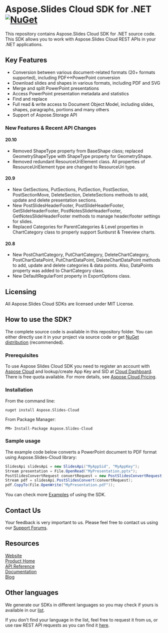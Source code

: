 # Aspose.Slides Cloud SDK for .NET [![NuGet](https://img.shields.io/nuget/v/Aspose.Slides-Cloud.svg)](https://www.nuget.org/packages/Aspose.Slides-Cloud/)
This repository contains Aspose.Slides Cloud SDK for .NET source code. This SDK allows you to work with Aspose.Slides Cloud REST APIs in your .NET applications.

## Key Features
* Conversion between various document-related formats (20+ formats supported), including PDF<->PowerPoint conversion
* Download slides and shapes in various formats, including PDF and SVG
* Merge and split PowerPoint presentations
* Access PowerPoint presentation metadata and statistics
* Find and replace
* Full read & write access to Document Object Model, including slides, shapes, paragraphs, portions and many others
* Support of Aspose.Storage API

### New Features & Recent API Changes
#### 20.10
* Removed ShapeType property from BaseShape class; replaced GeometryShapeType with ShapeType property for GeometryShape.
* Removed redundant ResourceUriElement class. All properties of ResourceUriElement type are changed to ResourceUri type.

#### 20.9
* New GetSections, PutSections, PutSection, PostSection, PostSectionMove, DeleteSection, DeleteSections methods to add, update and delete presentation sections.
* New PostSlidesHeaderFooter, PostSlideHeaderFooter, GetSlideHeaderFooter, PostNotesSlideHeaderFooter, GetNotesSlideHeaderFooter methods to manage header/footer settings for slides.
* Replaced Categories for ParentCategories & Level properties in ChartCategory class to properly support Sunburst & Treeview charts.

#### 20.8
* New PostChartCategory, PutChartCategory, DeleteChartCategory, PostChartDataPoint, PutChartDataPoint, DeleteChartDataPoint methods to add, update and delete categories & data points. Also, DataPoints property was added to ChartCategory class.
* New DefaultRegularFont property in ExportOptions class.

## Licensing
All Aspose.Slides Cloud SDKs are licensed under MIT License.

## How to use the SDK?

The complete source code is available in this repository folder. You can either directly use it in your project via source code or get [NuGet distribution](https://www.nuget.org/packages/Aspose.Slides-Cloud/) (recommended).

### Prerequisites

To use Aspose Slides Cloud SDK you need to register an account with [Aspose Cloud](https://www.aspose.cloud/) and lookup/create App Key and SID at [Cloud Dashboard](https://dashboard.aspose.cloud/#/apps). There is free quota available. For more details, see [Aspose Cloud Pricing](https://purchase.aspose.cloud/pricing).

### Installation

From the command line:

	nuget install Aspose.Slides-Cloud

From Package Manager:

	PM> Install-Package Aspose.Slides-Cloud

### Sample usage

The example code below converts a PowerPoint document to PDF format using Aspose.Slides-Cloud library:
```csharp
SlidesApi slidesApi = new SlidesApi("MyAppSid", "MyAppKey");
Stream presentation = File.OpenRead("MyPresentation.pptx");
PostSlidesConvertRequest convertRequest = new PostSlidesConvertRequest(ExportFormat.Pdf, presentation);
Stream pdf = slidesApi.PostSlidesConvert(convertRequest);
pdf.CopyTo(File.OpenWrite("MyPresentation.pdf"));
```
You can check more [Examples](Examples) of using the SDK.

## Contact Us

Your feedback is very important to us. Please feel free to contact us using our [Support Forums](https://forum.aspose.cloud/c/slides).

## Resources
 
[Website](https://www.aspose.cloud/)  
[Product Home](https://products.aspose.cloud/slides/family)  
[API Reference](https://apireference.aspose.cloud/slides/)  
[Documentation](https://docs.aspose.cloud/slides/)  
[Blog](https://blog.aspose.cloud/category/slides/)  
 
## Other languages

We generate our SDKs in different languages so you may check if yours is available in our [list](https://github.com/aspose-slides-cloud).
 
If you don't find your language in the list, feel free to request it from us, or use raw REST API requests as you can find it [here](https://products.aspose.cloud/slides/curl).
